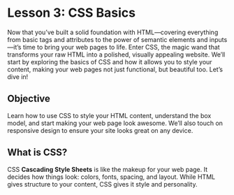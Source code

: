 # Lesson 3: CSS Basics

Now that you’ve built a solid foundation with HTML—covering everything from basic tags and attributes to the power of
semantic elements and inputs—it’s time to bring your web pages to life. Enter CSS, the magic wand that transforms your
raw HTML into a polished, visually appealing website. We’ll start by exploring the basics of CSS and how it allows you
to style your content, making your web pages not just functional, but beautiful too. Let’s dive in!

## Objective

Learn how to use CSS to style your HTML content, understand the box model, and start making your web page look awesome.
We’ll also touch on responsive design to ensure your site looks great on any device.

## What is CSS?

CSS **Cascading Style Sheets** is like the makeup for your web page. It decides how things look: colors, fonts, spacing,
and layout. While HTML gives structure to your content, CSS gives it style and personality.


